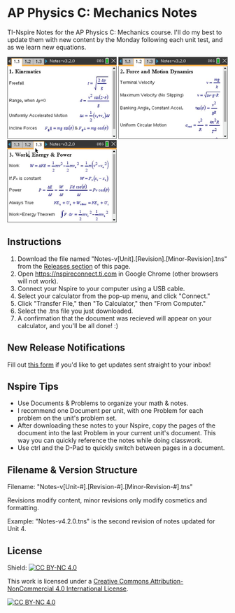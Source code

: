 # AP Physics C: Mechanics Notes
 TI-Nspire Notes for the AP Physics C: Mechanics course. I'll do my best to update them with new content by the Monday following each unit test, and as we learn new equations.

 <!--![image](https://github.com/user-attachments/assets/e11688c8-1dfb-4f71-a299-ea3e08920d92)
 ![image](https://github.com/user-attachments/assets/a5b8491b-0d4d-4466-b716-2d48a586038c)
 ![image](https://github.com/user-attachments/assets/5eba9dfa-2b7e-44aa-a033-205277cca435)-->

 <img src="Screen Captures/1-v3-2-0.jpg" width="250"> <img src="Screen Captures/2-v3-2-0.jpg" width="250"> <img src="Screen Captures/3-v3-2-0.jpg" width="250">

## Instructions
1. Download the file named "Notes-v[Unit].[Revision].[Minor-Revision].tns" from the [Releases section](https://github.com/jacann/Physics-Notes/releases/latest) of this page.
2. Open https://nspireconnect.ti.com in Google Chrome (other browsers will not work).
3. Connect your Nspire to your computer using a USB cable.
4. Select your calculator from the pop-up menu, and click "Connect."
5. Click "Transfer File," then "To Calculator," then "From Computer."
6. Select the .tns file you just downloaded.
7. A confirmation that the document was recieved will appear on your calculator, and you'll be all done! :)

 ## New Release Notifications
 Fill out [this form](https://docs.google.com/forms/d/e/1FAIpQLSd7lcflaNIltcKtA-VxoYjbHSraGP0o1nPdBeziJbHvBvsqpg/viewform?usp=sf_link) if you'd like to get updates sent straight to your inbox!

## Nspire Tips
- Use Documents & Problems to organize your math & notes.
 - I recommend one Document per unit, with one Problem for each problem on the unit's problem set.
 - After downloading these notes to your Nspire, copy the pages of the document into the last Problem in your current unit's document. This way you can quickly reference the notes while doing classwork.
- Use ctrl and the D-Pad to quickly switch between pages in a document.

 ## Filename & Version Structure
 Filename: "Notes-v[Unit-#].[Revision-#].[Minor-Revision-#].tns"

 Revisions modify content, minor revisions only modify cosmetics and formatting.
 
 Example: "Notes-v4.2.0.tns" is the second revision of notes updated for Unit 4.

 ## License

Shield: [![CC BY-NC 4.0][cc-by-nc-shield]][cc-by-nc]

This work is licensed under a
[Creative Commons Attribution-NonCommercial 4.0 International License][cc-by-nc].

[![CC BY-NC 4.0][cc-by-nc-image]][cc-by-nc]

[cc-by-nc]: https://creativecommons.org/licenses/by-nc/4.0/
[cc-by-nc-image]: https://licensebuttons.net/l/by-nc/4.0/88x31.png
[cc-by-nc-shield]: https://img.shields.io/badge/License-CC%20BY--NC%204.0-lightgrey.svg
